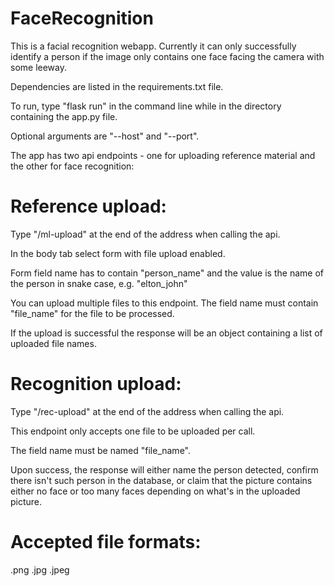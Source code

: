 # FaceRecognition

This is a facial recognition webapp. Currently it can only successfully identify a person if the image only contains one face facing the camera with some leeway.

Dependencies are listed in the requirements.txt file. 

To run, type "flask run" in the command line while in the directory containing the app.py file. 

Optional arguments are "--host" and "--port".

The app has two api endpoints - one for uploading reference material and the other for face recognition:

# Reference upload:
Type "/ml-upload" at the end of the address when calling the api.

In the body tab select form with file upload enabled.

Form field name has to contain "person_name" and the value is the name of the person in snake case, e.g. "elton_john"

You can upload multiple files to this endpoint. The field name must contain "file_name" for the file to be processed.

If the upload is successful the response will be an object containing a list of uploaded file names.

# Recognition upload:
Type "/rec-upload" at the end of the address when calling the api.

This endpoint only accepts one file to be uploaded per call.

The field name must be named "file_name". 

Upon success, the response will either name the person detected, confirm there isn't such person in the database, or claim that the picture contains either no face or too many faces depending on what's in the uploaded picture.

# Accepted file formats:
.png .jpg .jpeg
